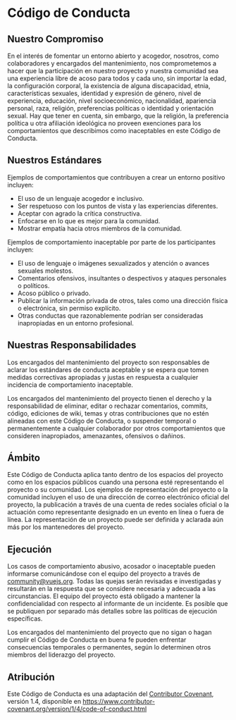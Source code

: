 # Código de Conducta

## Nuestro Compromiso

En el interés de fomentar un entorno abierto y acogedor, nosotros, como colaboradores y encargados del mantenimiento, nos comprometemos a hacer que la participación en nuestro proyecto y nuestra comunidad sea una experiencia libre de acoso para todos y cada uno, sin importar la edad, la configuración corporal, la existencia de alguna discapacidad, etnia, características sexuales, identidad y expresión de género, nivel de experiencia, educación, nivel socioeconómico, nacionalidad, apariencia personal, raza, religión, preferencias políticas o identidad y orientación sexual. Hay que tener en cuenta, sin embargo, que la religión, la preferencia política u otra afiliación ideológica no proveen exenciones para los comportamientos que describimos como inaceptables en este Código de Conducta.

## Nuestros Estándares

Ejemplos de comportamientos que contribuyen a crear un entorno positivo incluyen:

- El uso de un lenguaje acogedor e inclusivo.
- Ser respetuoso con los puntos de vista y las experiencias diferentes.
- Aceptar con agrado la crítica constructiva.
- Enfocarse en lo que es mejor para la comunidad.
- Mostrar empatía hacia otros miembros de la comunidad.

Ejemplos de comportamiento inaceptable por parte de los participantes incluyen:

- El uso de lenguaje o imágenes sexualizados y atención o avances sexuales molestos.
- Comentarios ofensivos, insultantes o despectivos y ataques personales o políticos.
- Acoso público o privado.
- Publicar la información privada de otros, tales como una dirección física o electrónica, sin permiso explícito.
- Otras conductas que razonablemente podrían ser consideradas inapropiadas en un entorno profesional.

## Nuestras Responsabilidades

Los encargados del mantenimiento del proyecto son responsables de aclarar los estándares de conducta aceptable y se espera que tomen medidas correctivas apropiadas y justas en respuesta a cualquier incidencia de comportamiento inaceptable.

Los encargados del mantenimiento del proyecto tienen el derecho y la responsabilidad de eliminar, editar o rechazar comentarios, commits, código, ediciones de wiki, temas y otras contribuciones que no estén alineadas con este Código de Conducta, o suspender temporal o permanentemente a cualquier colaborador por otros comportamientos que consideren inapropiados, amenazantes, ofensivos o dañinos.

## Ámbito

Este Código de Conducta aplica tanto dentro de los espacios del proyecto como en los espacios públicos cuando una persona esté representando el proyecto o su comunidad. Los ejemplos de representación del proyecto o la comunidad incluyen el uso de una dirección de correo electrónico oficial del proyecto, la publicación a través de una cuenta de redes sociales oficial o la actuación como representante designado en un evento en línea o fuera de línea. La representación de un proyecto puede ser definida y aclarada aún más por los mantenedores del proyecto.

## Ejecución

Los casos de comportamiento abusivo, acosador o inaceptable pueden informarse comunicándose con el equipo del proyecto a través de community@vuejs.org. Todas las quejas serán revisadas e investigadas y resultarán en la respuesta que se considere necesaria y adecuada a las circunstancias. El equipo del proyecto está obligado a mantener la confidencialidad con respecto al informante de un incidente. Es posible que se publiquen por separado más detalles sobre las políticas de ejecución específicas.

Los encargados del mantenimiento del proyecto que no sigan o hagan cumplir el Código de Conducta en buena fe pueden enfrentar consecuencias temporales o permanentes, según lo determinen otros miembros del liderazgo del proyecto.

## Atribución

Este Código de Conducta es una adaptación del [Contributor Covenant][homepage], versión 1.4, disponible en https://www.contributor-covenant.org/version/1/4/code-of-conduct.html

[homepage]: https://www.contributor-covenant.org
